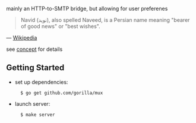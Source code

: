 mainly an HTTP-to-SMTP bridge, but allowing for user preferenes

> Navid (نوید), also spelled Naveed, is a Persian name meaning "bearer of good
> news" or "best wishes".

— [Wikipedia](http://en.wikipedia.org/wiki/Navid)

see [concept](https://github.com/innoq/naveed/wiki/concept) for details


Getting Started
---------------

* set up dependencies:

        $ go get github.com/gorilla/mux

* launch server:

        $ make server
